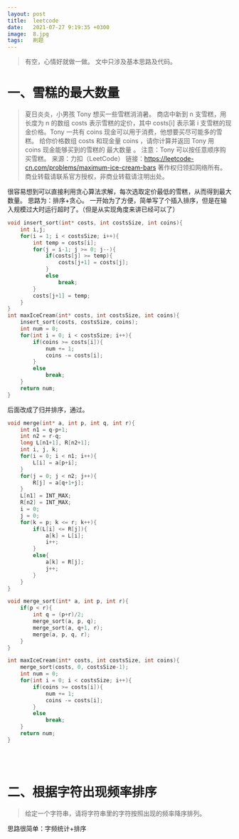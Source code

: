 ```yaml
---
layout: post
title:  leetcode
date:   2021-07-27 9:19:35 +0300
image:  8.jpg
tags:   刷题
---
```


>有空，心情好就做一做。
>文中只涉及基本思路及代码。
# 一、雪糕的最大数量
> 夏日炎炎，小男孩 Tony 想买一些雪糕消消暑。
> 商店中新到 n 支雪糕，用长度为 n 的数组 costs 表示雪糕的定价，其中 costs[i] 表示第 i 支雪糕的现金价格。Tony 一共有 coins 现金可以用于消费，他想要买尽可能多的雪糕。
> 给你价格数组 costs 和现金量 coins ，请你计算并返回 Tony 用 coins 现金能够买到的雪糕的 最大数量 。
> 注意：Tony 可以按任意顺序购买雪糕。
> 来源：力扣（LeetCode）
> 链接：https://leetcode-cn.com/problems/maximum-ice-cream-bars
> 著作权归领扣网络所有。商业转载请联系官方授权，非商业转载请注明出处。

很容易想到可以直接利用贪心算法求解，每次选取定价最低的雪糕，从而得到最大数量。
思路为：排序+贪心。
一开始为了方便，简单写了个插入排序，但是在输入规模过大时运行超时了。（但是从实现角度来讲已经可以了）
```cpp
void insert_sort(int* costs, int costsSize, int coins){
    int i,j;
    for(i = 1; i < costsSize; i++){
        int temp = costs[i];
        for(j = i-1; j >= 0; j--){
            if(costs[j] >= temp){
                costs[j+1] = costs[j];
            }
            else
                break;
        }
        costs[j+1] = temp;
    }
}
int maxIceCream(int* costs, int costsSize, int coins){
    insert_sort(costs, costsSize, coins);
    int num = 0;
    for(int i = 0; i < costsSize; i++){
        if(coins >= costs[i]){
            num += 1;
            coins -= costs[i];
        }
        else
            break;
    }
    return num;
}
```
后面改成了归并排序，通过。

```cpp
void merge(int* a, int p, int q, int r){
    int n1 = q-p+1;
    int n2 = r-q;
    long L[n1+1], R[n2+1];
    int i, j, k;
    for(i = 0; i < n1; i++){
        L[i] = a[p+i];
    }
    for(j = 0; j < n2; j++){
        R[j] = a[q+1+j];
    }
    L[n1] = INT_MAX;
    R[n2] = INT_MAX;
    i = 0;
    j = 0;
    for(k = p; k <= r; k++){
        if(L[i] <= R[j]){
            a[k] = L[i];
            i++;
        }
        else{
            a[k] = R[j];
            j++;
        }
    }
}

void merge_sort(int* a, int p, int r){
    if(p < r){
        int q = (p+r)/2;
        merge_sort(a, p, q);
        merge_sort(a, q+1, r);
        merge(a, p, q, r);
    }
}

int maxIceCream(int* costs, int costsSize, int coins){
    merge_sort(costs, 0, costsSize-1);
    int num = 0;
    for(int i = 0; i < costsSize; i++){
        if(coins >= costs[i]){
            num += 1;
            coins -= costs[i];
        }
        else
            break;
    }
    return num;
}
```
<br><br>
# 二、根据字符出现频率排序
>给定一个字符串，请将字符串里的字符按照出现的频率降序排列。

思路很简单：字频统计+排序
